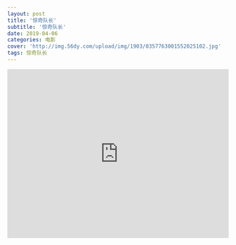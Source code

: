 ```yaml
---
layout: post
title: '惊奇队长'
subtitle: '惊奇队长'
date: 2019-04-06
categories: 电影
cover: 'http://img.56dy.com/upload/img/1903/0357763001552025102.jpg'
tags: 惊奇队长
---
```



<iframe type="text/html" width="100%" height="385" src="https://acfun.iqiyi-kuyun.com/share/umjwdMRSeU1qvvLv" allowfullscreen="true" frameborder="0">
